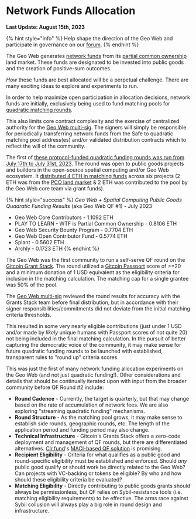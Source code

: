 # Network Funds Allocation

**Last Update: August 15th, 2023**

{% hint style="info" %}
Help shape the direction of the Geo Web and participate in governance on our [forum](https://forum.geoweb.network/).
{% endhint %}

The Geo Web generates [network funds](../concepts/network-funds.md) from its [partial common ownership](../concepts/partial-common-ownership.md) land market. These funds are designated to be invested into public goods and the creation of positive-sum outcomes.&#x20;

_How_ these funds are best allocated will be a perpetual challenge. There are many exciting ideas to explore and experiments to run.

In order to help maximize open participation in allocation decisions, network funds are initially, exclusively being used to fund matching pools for [quadratic matching rounds](https://wtfisqf.com/?grant=\&grant=\&grant=\&grant=\&match=1000).&#x20;

This also limits core contract complexity and the exercise of centralized authority for the [Geo Web multi-sig](governance-at-launch.md). The signers will simply be responsible for periodically transferring network funds from the Safe to quadratic matching pool address(es) and/or validated distribution contracts which to reflect the will of the community.

The first of [these protocol-funded quadratic funding rounds was run from July 17th to July 31st, 2023](https://explorer.gitcoin.co/#/round/10/0x3e92c56dac4a262efcafce7a78381622092754fd). The round was open to public goods projects and builders in the open-source spatial computing and/or Geo Web ecosystem. It [distributed 4 ETH in matching funds](https://optimistic.etherscan.io/tx/0x3075f1b6d3f2839cd65f97d63ce5f5a5782882a03836311941f8c4d9f554dd05) across six projects (2 ETH was from the [PCO land market](../concepts/partial-common-ownership.md) & 2 ETH was contributed to the pool by the Geo Web core team via grant funds).

{% hint style="success" %}
_Geo Web + Spatial Computing Public Goods Quadratic Funding Results_ (aka Geo Web QF #1) - July 2023

* Geo Web Core Contributors - 1.1092 ETH
* PLAY TO LEARN - WTF is Partial Common Ownership - 0.8106 ETH
* Geo Web Security Bounty Program - 0.7704 ETH
* Geo Web Open Contributor Fund - 0.5774 ETH
* Splant - 0.5602 ETH
* Archly - 0.1723 ETH
{% endhint %}

The Geo Web was the first community to run a self-serve QF round on the [Gitcoin Grant Stack](https://www.gitcoin.co/grants-stack). The round utilized a [Gitcoin Passport](https://passport.gitcoin.co/#/) score of >=20 and a minimum donation of 1 USD equivalent as the eligibility criteria for inclusion in the matching calculation. The matching cap for a single grantee was 50% of the pool.&#x20;

The [Geo Web multi-sig](governance-at-launch.md) reviewed the round results for accuracy with the Grants Stack team before final distribution, but in accordance with their signer responsibilities/commitments did not deviate from the initial matching criteria thresholds.&#x20;

This resulted in some very nearly eligible contributions (just under 1 USD and/or made by _likely_ unique humans with Passport scores of not quite 20) not being included in the final matching calculation. In the pursuit of better capturing the democratic voice of the community, it may make sense for future quadratic funding rounds to be launched with established, transparent rules to "round up" criteria scores.

This was just the first of many network funding allocation experiments on the Geo Web (and not just quadratic funding!). Other considerations and details that should be continually iterated upon with input from the broader community before QF Round #2 include:

* **Round Cadence** - Currently, the target is quarterly, but that may change based on the rate of accumulation of network fees. We are also exploring "streaming quadratic funding" mechanisms.
* **Round Structure** - As the matching pool grows, it may make sense to establish side rounds, geographic rounds, etc. The length of the application period and funding period may also change.&#x20;
* **Technical Infrastructure** - Gitcoin's Grants Stack offers a zero-code deployment and management of QF rounds, but there are differentiated alternatives. [Clr.fund](https://clr.fund/#/)'s [MACI-based QF solution](https://clr.fund/#/about/maci) is promising.
* **Recipient Eligibility** - Criteria for what qualifies as a public good and round-specific eligibility must be established and enforced. Should _any_ public good qualify or should work be directly related to the Geo Web? Can projects with VC-backing or tokens be eligible? By who and how should these eligibility criteria be evaluated?
* **Matching Eligibility** - Directly contributing to public goods grants should always be permissionless, but QF relies on Sybil-resistance tools (i.e. matching eligibility requirements) to be effective. The arms race against Sybil collusion will always play a big role in round design and infrastructure.
